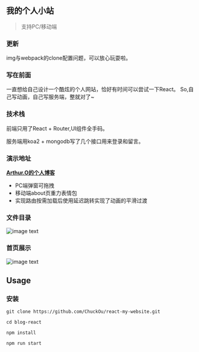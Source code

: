 ## 我的个人小站
> 支持PC/移动端
### 更新

img与webpack的clone配置问题，可以放心玩耍啦。

### 写在前面
一直想给自己设计一个酷炫的个人网站，恰好有时间可以尝试一下React。
So,自己写动画，自己写服务端，整就对了~
### 技术栈
前端只用了React + Router,UI组件全手码。

服务端用koa2 + mongodb写了几个接口用来登录和留言。


### 演示地址

  __[Arthur.O的个人博客](https://www.vanoc.top/)__
* PC端弹窗可拖拽
* 移动端about页重力表情包
* 实现路由按需加载后使用延迟跳转实现了动画的平滑过渡

### 文件目录
![image text](https://raw.githubusercontent.com/ChuckOu/react-my-website/master/myfiles.png)

### 首页展示
![image text](https://raw.githubusercontent.com/ChuckOu/react-my-website/master/mywebsits.png)

## Usage

### 安装
```
git clone https://github.com/ChuckOu/react-my-website.git

cd blog-react

npm install

npm run start
```
